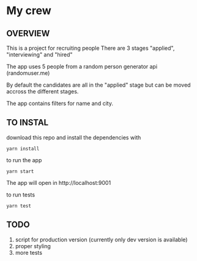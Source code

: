 # My crew

## OVERVIEW
This is a project for recruiting people
There are 3 stages "applied", "interviewing" and "hired"

The app uses 5 people from a random person generator api (randomuser.me)

By default the candidates are all in the "applied" stage but can be moved accross the different stages.

The app contains filters for name and city.

## TO INSTAL

download this repo and install the dependencies with

    yarn install

to run the app

    yarn start

The app will open in http://localhost:9001

to run tests

    yarn test

## TODO
1. script for production version (currently only dev version is available)
2. proper styling
3. more tests
